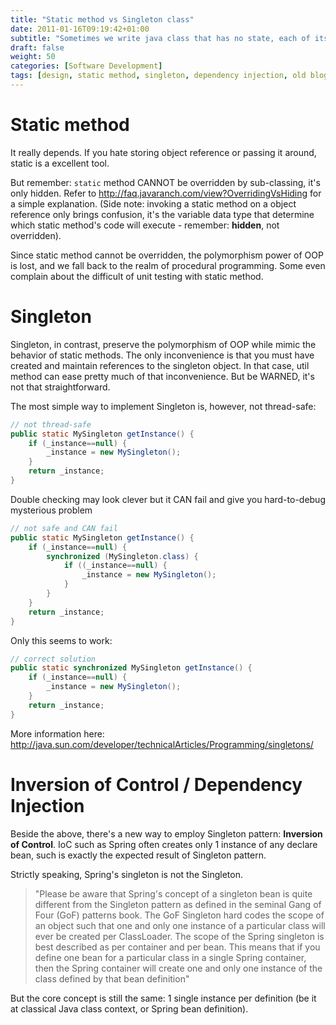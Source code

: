```yaml
---
title: "Static method vs Singleton class"
date: 2011-01-16T09:19:42+01:00
subtitle: "Sometimes we write java class that has no state, each of its method is self-sufficient. It's then make sense (convenience, performance gain included) to convert those methods into static. Or, we can apply Singleton pattern on that class. So, which way?"
draft: false
weight: 50
categories: [Software Development]
tags: [design, static method, singleton, dependency injection, old blog]
---
```


# Static method

It really depends. If you hate storing object reference or passing it around, static is a excellent tool.

But remember: `static` method CANNOT be overridden by sub-classing, it's only hidden. Refer to http://faq.javaranch.com/view?OverridingVsHiding for a simple explanation. (Side note: invoking a static method on a object reference only brings confusion, it's the variable data type that determine which static method's code will execute - remember: **hidden**, not overridden).

Since static method cannot be overridden, the polymorphism power of OOP is lost, and we fall back to the realm of procedural programming. Some even complain about the difficult of unit testing with static method.

# Singleton

Singleton, in contrast, preserve the polymorphism of OOP while mimic the behavior of static methods. The only inconvenience is that you must have created and maintain references to the singleton object. In that case, util method can ease pretty much of that inconvenience. But be WARNED, it's not that straightforward.

The most simple way to implement Singleton is, however, not thread-safe:

```java
// not thread-safe
public static MySingleton getInstance() {
    if (_instance==null) {
        _instance = new MySingleton();
    }
    return _instance;
}
```

Double checking may look clever but it CAN fail and give you hard-to-debug mysterious problem

```java
// not safe and CAN fail
public static MySingleton getInstance() {
    if (_instance==null) {
        synchronized (MySingleton.class) { 
            if ((_instance==null) {
                _instance = new MySingleton();
            }
        }
    }
    return _instance;
}
```

Only this seems to work:

```java
// correct solution
public static synchronized MySingleton getInstance() {
    if (_instance==null) {
        _instance = new MySingleton();
    }
    return _instance;
}
```

More information here: http://java.sun.com/developer/technicalArticles/Programming/singletons/

# Inversion of Control / Dependency Injection

Beside the above, there's a new way to employ Singleton pattern: **Inversion of Control**. IoC such as Spring often creates only 1 instance of any declare bean, such is exactly the expected result of Singleton pattern.

Strictly speaking, Spring's singleton is not the Singleton.

> "Please be aware that Spring's concept of a singleton bean is quite different from the Singleton pattern as defined in the seminal Gang of Four (GoF) patterns book. The GoF Singleton hard codes the scope of an object such that one and only one instance of a particular class will ever be created per ClassLoader. The scope of the Spring singleton is best described as per container and per bean. This means that if you define one bean for a particular class in a single Spring container, then the Spring container will create one and only one instance of the class defined by that bean definition"

But the core concept is still the same: 1 single instance per definition (be it at classical Java class context, or Spring bean definition).